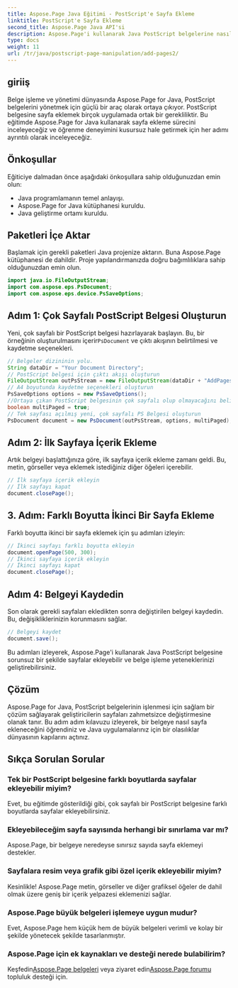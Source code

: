 ```yaml
---
title: Aspose.Page Java Eğitimi - PostScript'e Sayfa Ekleme
linktitle: PostScript'e Sayfa Ekleme
second_title: Aspose.Page Java API'si
description: Aspose.Page'i kullanarak Java PostScript belgelerine nasıl sayfa ekleyeceğinizi öğrenin. Kusursuz belge işleme için adım adım kılavuzumuzu izleyin.
type: docs
weight: 11
url: /tr/java/postscript-page-manipulation/add-pages2/
---
```

## giriiş
Belge işleme ve yönetimi dünyasında Aspose.Page for Java, PostScript belgelerini yönetmek için güçlü bir araç olarak ortaya çıkıyor. PostScript belgesine sayfa eklemek birçok uygulamada ortak bir gerekliliktir. Bu eğitimde Aspose.Page for Java kullanarak sayfa ekleme sürecini inceleyeceğiz ve öğrenme deneyimini kusursuz hale getirmek için her adımı ayrıntılı olarak inceleyeceğiz.
## Önkoşullar
Eğiticiye dalmadan önce aşağıdaki önkoşullara sahip olduğunuzdan emin olun:
- Java programlamanın temel anlayışı.
- Aspose.Page for Java kütüphanesi kuruldu.
- Java geliştirme ortamı kuruldu.
## Paketleri İçe Aktar
Başlamak için gerekli paketleri Java projenize aktarın. Buna Aspose.Page kütüphanesi de dahildir. Proje yapılandırmanızda doğru bağımlılıklara sahip olduğunuzdan emin olun.
```java
import java.io.FileOutputStream;
import com.aspose.eps.PsDocument;
import com.aspose.eps.device.PsSaveOptions;
```
## Adım 1: Çok Sayfalı PostScript Belgesi Oluşturun
 Yeni, çok sayfalı bir PostScript belgesi hazırlayarak başlayın. Bu, bir örneğinin oluşturulmasını içerir`PsDocument` ve çıktı akışının belirtilmesi ve kaydetme seçenekleri.
```java
// Belgeler dizininin yolu.
String dataDir = "Your Document Directory";
// PostScript belgesi için çıktı akışı oluşturun
FileOutputStream outPsStream = new FileOutputStream(dataDir + "AddPages2_outPS.ps");
// A4 boyutunda kaydetme seçenekleri oluşturun
PsSaveOptions options = new PsSaveOptions();
//Ortaya çıkan PostScript belgesinin çok sayfalı olup olmayacağını belirten değişkeni ayarlayın
boolean multiPaged = true;
// Tek sayfası açılmış yeni, çok sayfalı PS Belgesi oluşturun
PsDocument document = new PsDocument(outPsStream, options, multiPaged);
```
## Adım 2: İlk Sayfaya İçerik Ekleme
Artık belgeyi başlattığınıza göre, ilk sayfaya içerik ekleme zamanı geldi. Bu, metin, görseller veya eklemek istediğiniz diğer öğeleri içerebilir.
```java
// İlk sayfaya içerik ekleyin
// İlk sayfayı kapat
document.closePage();
```
## 3. Adım: Farklı Boyutta İkinci Bir Sayfa Ekleme
Farklı boyutta ikinci bir sayfa eklemek için şu adımları izleyin:
```java
// İkinci sayfayı farklı boyutta ekleyin
document.openPage(500, 300);
// İkinci sayfaya içerik ekleyin
// İkinci sayfayı kapat
document.closePage();
```
## Adım 4: Belgeyi Kaydedin
Son olarak gerekli sayfaları ekledikten sonra değiştirilen belgeyi kaydedin. Bu, değişikliklerinizin korunmasını sağlar.
```java
// Belgeyi kaydet
document.save();
```
Bu adımları izleyerek, Aspose.Page'i kullanarak Java PostScript belgesine sorunsuz bir şekilde sayfalar ekleyebilir ve belge işleme yeteneklerinizi geliştirebilirsiniz.
## Çözüm
Aspose.Page for Java, PostScript belgelerinin işlenmesi için sağlam bir çözüm sağlayarak geliştiricilerin sayfaları zahmetsizce değiştirmesine olanak tanır. Bu adım adım kılavuzu izleyerek, bir belgeye nasıl sayfa ekleneceğini öğrendiniz ve Java uygulamalarınız için bir olasılıklar dünyasının kapılarını açtınız.
## Sıkça Sorulan Sorular
### Tek bir PostScript belgesine farklı boyutlarda sayfalar ekleyebilir miyim?
Evet, bu eğitimde gösterildiği gibi, çok sayfalı bir PostScript belgesine farklı boyutlarda sayfalar ekleyebilirsiniz.
### Ekleyebileceğim sayfa sayısında herhangi bir sınırlama var mı?
Aspose.Page, bir belgeye neredeyse sınırsız sayıda sayfa eklemeyi destekler.
### Sayfalara resim veya grafik gibi özel içerik ekleyebilir miyim?
Kesinlikle! Aspose.Page metin, görseller ve diğer grafiksel öğeler de dahil olmak üzere geniş bir içerik yelpazesi eklemenizi sağlar.
### Aspose.Page büyük belgeleri işlemeye uygun mudur?
Evet, Aspose.Page hem küçük hem de büyük belgeleri verimli ve kolay bir şekilde yönetecek şekilde tasarlanmıştır.
### Aspose.Page için ek kaynakları ve desteği nerede bulabilirim?
 Keşfedin[Aspose.Page belgeleri](https://reference.aspose.com/page/java/) veya ziyaret edin[Aspose.Page forumu](https://forum.aspose.com/c/page/39) topluluk desteği için.